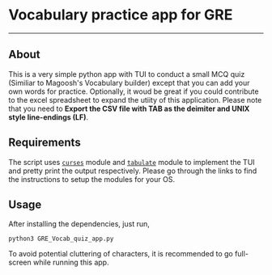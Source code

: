 # Vocabulary practice app for GRE

------------------------------------------------------

## About

This is a very simple python app with TUI to conduct a small MCQ quiz (Similiar to Magoosh's Vocabulary builder) except that you can add your own words for practice. Optionally, it woud be great if you could contribute to the excel spreadsheet to expand the utiity of this application. Please note that you need to **Export the CSV file with TAB as the deimiter and UNIX style line-endings (LF)**.

## Requirements

The script uses [`curses`](https://docs.python.org/3/library/curses.html#module-curses) module and [`tabulate`](https://pypi.org/project/tabulate/) module to implement the TUI and pretty print the output respectively. Please go through the links to find the instructions to setup the modules for your OS.

## Usage

After installing the dependencies, just run,

    python3 GRE_Vocab_quiz_app.py

To avoid potential cluttering of characters, it is recommended to go full-screen while running this app.
